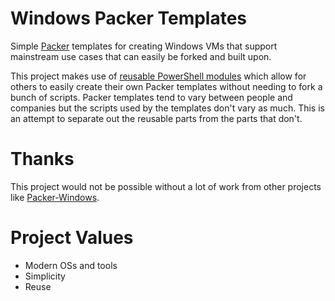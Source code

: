 # Windows Packer Templates

Simple [Packer](https://packer.io) templates for creating Windows VMs that support mainstream use cases that can easily be forked and built upon. 

This project makes use of [reusable PowerShell modules](https://github.com/windowsbox/powershellmodules) which allow for others to easily create their own Packer templates without needing to fork a bunch of scripts. Packer templates tend to vary between people and companies but the scripts used by the templates don't vary as much. This is an attempt to separate out the reusable parts from the parts that don't.

# Thanks

This project would not be possible without a lot of work from other projects like [Packer-Windows](https://github.com/joefitzgerald/packer-windows).

# Project Values

- Modern OSs and tools
- Simplicity
- Reuse
